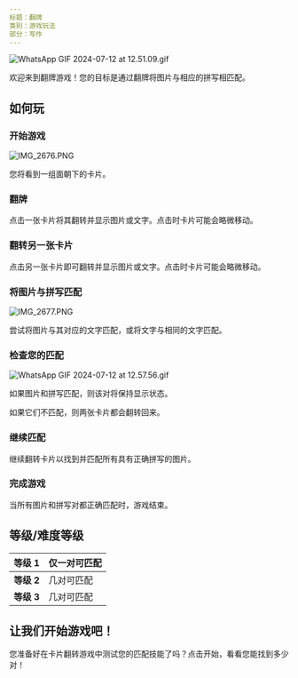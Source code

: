 ```yaml
---
标题：翻牌
类别：游戏玩法
部分：写作
---
```

![WhatsApp GIF 2024-07-12 at 12.51.09.gif](https://help.Studycat.com/hc/article_attachments/34968069193497)

欢迎来到翻牌游戏！您的目标是通过翻牌将图片与相应的拼写相匹配。

## 如何玩

### 开始游戏

![IMG_2676.PNG](https://help.Studycat.com/hc/article_attachments/34822508065177)

您将看到一组面朝下的卡片。

### 翻牌

点击一张卡片将其翻转并显示图片或文字。点击时卡片可能会略微移动。

### 翻转另一张卡片

点击另一张卡片即可翻转并显示图片或文字。点击时卡片可能会略微移动。

### 将图片与拼写匹配

![IMG_2677.PNG](https://help.Studycat.com/hc/article_attachments/34822508072729)

尝试将图片与其对应的文字匹配，或将文字与相同的文字匹配。

### 检查您的匹配

![WhatsApp GIF 2024-07-12 at 12.57.56.gif](https://help.Studycat.com/hc/article_attachments/34968069197081)

如果图片和拼写匹配，则该对将保持显示状态。

如果它们不匹配，则两张卡片都会翻转回来。

### 继续匹配

继续翻转卡片以找到并匹配所有具有正确拼写的图片。

### 完成游戏

当所有图片和拼写对都正确匹配时，游戏结束。

## 等级/难度等级

| **等级 1** | 仅一对可匹配 |
| --- | --- |
| **等级 2** | 几对可匹配 |
| **等级 3** | 几对可匹配 |

## 让我们开始游戏吧！

您准备好在卡片翻转游戏中测试您的匹配技能了吗？点击开始，看看您能找到多少对！